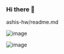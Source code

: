 ### Hi there 👋
ashis-hw/readme.md
<!--
**ashis-hw/ashis-hw** is a ✨ _special_ ✨ repository because its `README.md` (this file) appears on your GitHub profile.

Here are some ideas to get you started:

- 🔭 I’m currently working on Fullstack Web Development
- 🌱 I’m currently learning Node.js and Next.js
- 👯 I’m looking to collaborate on ...
- 🤔 I’m looking for help with 
- 💬 Ask me about ...
- 📫 How to reach me: ...
- 😄 Pronouns: ...
- ⚡ Fun fact: ...
-->
![image](https://user-images.githubusercontent.com/107852559/220985259-699616a5-ea72-456c-98d7-4eee09452e5d.png)

![image](https://user-images.githubusercontent.com/107852559/220721549-d0662c47-ee94-40ec-8773-54f3d39dd9d0.png)
